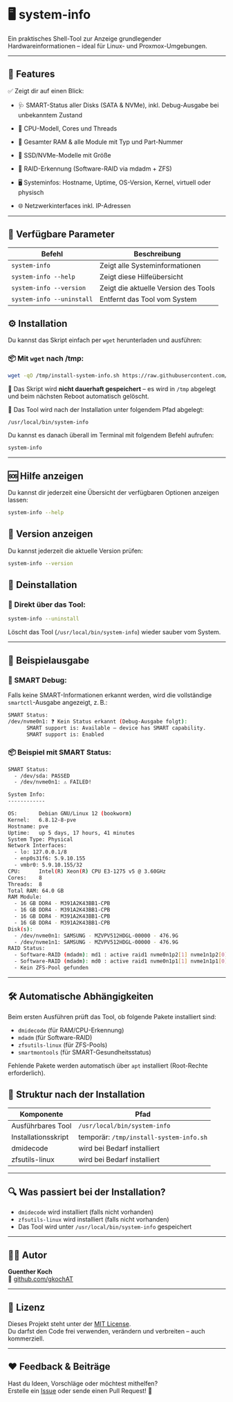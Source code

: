 # 🖥️ system-info

Ein praktisches Shell-Tool zur Anzeige grundlegender Hardwareinformationen – ideal für Linux- und Proxmox-Umgebungen.

---

## 🚀 Features

✅ Zeigt dir auf einen Blick:

- 🩺 SMART-Status aller Disks (SATA & NVMe), inkl. Debug-Ausgabe bei unbekanntem Zustand

- 🧠 CPU-Modell, Cores und Threads
- 🧬 Gesamter RAM & alle Module mit Typ und Part-Nummer
- 💾 SSD/NVMe-Modelle mit Größe
- 🧱 RAID-Erkennung (Software-RAID via mdadm + ZFS)
- 🖥️ Systeminfos: Hostname, Uptime, OS-Version, Kernel, virtuell oder physisch
- 🌐 Netzwerkinterfaces inkl. IP-Adressen

---

## 🔧 Verfügbare Parameter

| Befehl                    | Beschreibung                                |
|---------------------------|---------------------------------------------|
| `system-info`             | Zeigt alle Systeminformationen              |
| `system-info --help`      | Zeigt diese Hilfeübersicht                  |
| `system-info --version`   | Zeigt die aktuelle Version des Tools        |
| `system-info --uninstall` | Entfernt das Tool vom System                |


## ⚙️ Installation

Du kannst das Skript einfach per `wget` herunterladen und ausführen:

### 📦 Mit `wget` nach /tmp:
```bash
wget -qO /tmp/install-system-info.sh https://raw.githubusercontent.com/gkochAT/system-info/main/install-system-info.sh && bash /tmp/install-system-info.sh
```

🔹 Das Skript wird **nicht dauerhaft gespeichert** – es wird in `/tmp` abgelegt und beim nächsten Reboot automatisch gelöscht.

🔹 Das Tool wird nach der Installation unter folgendem Pfad abgelegt:

```bash
/usr/local/bin/system-info
```

Du kannst es danach überall im Terminal mit folgendem Befehl aufrufen:

```bash
system-info
```

---

## 🆘 Hilfe anzeigen

Du kannst dir jederzeit eine Übersicht der verfügbaren Optionen anzeigen lassen:

```bash
system-info --help
```

## 🧩 Version anzeigen

Du kannst jederzeit die aktuelle Version prüfen:

```bash
system-info --version
```

## 🧹 Deinstallation

### 🔸 Direkt über das Tool:

```bash
system-info --uninstall
```

Löscht das Tool (`/usr/local/bin/system-info`) wieder sauber vom System.

---

## 🧪 Beispielausgabe

### 🧠 SMART Debug:
Falls keine SMART-Informationen erkannt werden, wird die vollständige `smartctl`-Ausgabe angezeigt, z. B.:
```bash
SMART Status:
/dev/nvme0n1: ❓ Kein Status erkannt (Debug-Ausgabe folgt):
      SMART support is: Available – device has SMART capability.
      SMART support is: Enabled
```


### 📦 Beispiel mit SMART Status:
```bash
SMART Status:
  - /dev/sda: PASSED
  - /dev/nvme0n1: ⚠️ FAILED!
```



```bash
System Info:
------------

OS:       Debian GNU/Linux 12 (bookworm)
Kernel:   6.8.12-8-pve
Hostname: pve
Uptime:   up 5 days, 17 hours, 41 minutes
System Type: Physical
Network Interfaces:
  - lo: 127.0.0.1/8
  - enp0s31f6: 5.9.10.155
  - vmbr0: 5.9.10.155/32
CPU:      Intel(R) Xeon(R) CPU E3-1275 v5 @ 3.60GHz
Cores:    8
Threads:  8
Total RAM: 64.0 GB
RAM Module:
  - 16 GB DDR4 - M391A2K43BB1-CPB
  - 16 GB DDR4 - M391A2K43BB1-CPB
  - 16 GB DDR4 - M391A2K43BB1-CPB
  - 16 GB DDR4 - M391A2K43BB1-CPB
Disk(s):
  - /dev/nvme0n1: SAMSUNG - MZVPV512HDGL-00000 - 476.9G
  - /dev/nvme1n1: SAMSUNG - MZVPV512HDGL-00000 - 476.9G
RAID Status:
  - Software-RAID (mdadm): md1 : active raid1 nvme0n1p2[1] nvme1n1p2[0]
  - Software-RAID (mdadm): md0 : active raid1 nvme0n1p1[1] nvme1n1p1[0]
  - Kein ZFS-Pool gefunden
```

---

## 🛠️ Automatische Abhängigkeiten

Beim ersten Ausführen prüft das Tool, ob folgende Pakete installiert sind:

- `dmidecode` (für RAM/CPU-Erkennung)
- `mdadm` (für Software-RAID)
- `zfsutils-linux` (für ZFS-Pools)
- `smartmontools` (für SMART-Gesundheitsstatus)

Fehlende Pakete werden automatisch über `apt` installiert (Root-Rechte erforderlich).

## 📁 Struktur nach der Installation

| Komponente             | Pfad                          |
|------------------------|-------------------------------|
| Ausführbares Tool      | `/usr/local/bin/system-info`  |
| Installationsskript    | temporär: `/tmp/install-system-info.sh` |
| dmidecode              | wird bei Bedarf installiert   |
| zfsutils-linux         | wird bei Bedarf installiert   |

---

## 🔍 Was passiert bei der Installation?

- `dmidecode` wird installiert (falls nicht vorhanden)
- `zfsutils-linux` wird installiert (falls nicht vorhanden)
- Das Tool wird unter `/usr/local/bin/system-info` gespeichert

---

## 🧑‍💻 Autor

**Guenther Koch**  
🔗 [github.com/gkochAT](https://github.com/gkochAT)

---

## 📝 Lizenz

Dieses Projekt steht unter der [MIT License](https://opensource.org/licenses/MIT).  
Du darfst den Code frei verwenden, verändern und verbreiten – auch kommerziell.

---

## ❤️ Feedback & Beiträge

Hast du Ideen, Vorschläge oder möchtest mithelfen?  
Erstelle ein [Issue](https://github.com/gkochAT/system-info/issues) oder sende einen Pull Request! 🙂
